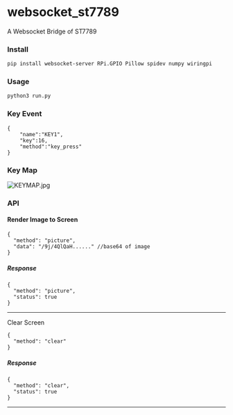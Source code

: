 # websocket_st7789
A Websocket Bridge of ST7789

### Install
```bash
pip install websocket-server RPi.GPIO Pillow spidev numpy wiringpi
```

### Usage
```bash
python3 run.py
```

### Key Event

```
{
    "name":"KEY1",
    "key":16,
    "method":"key_press"
}
```

### Key Map

![KEYMAP.jpg](https://i.loli.net/2019/03/30/5c9f32f9e8226.jpg)



### API

#### Render Image to Screen
```
{
  "method": "picture",
  "data": "/9j/4QlQaH......" //base64 of image
}
```

##### Response
```
{
  "method": "picture",
  "status": true
}
```
---

Clear Screen
```
{
  "method": "clear"
}
```
##### Response
```
{
  "method": "clear",
  "status": true
}
```
----
